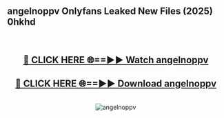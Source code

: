 <h2>angelnoppv Onlyfans Leaked New Files (2025) 0hkhd</h2>
<br>
<div align="center">
<h2><a href="https://mediafiles.top/angelnoppv&ref=git" rel="nofollow">🔴 CLICK HERE 🌐==►► Watch angelnoppv</a></h2>
<h2><a href="https://mediafiles.top/angelnoppv&ref=git" rel="nofollow">🔴 CLICK HERE 🌐==►► Download angelnoppv</a></h2>
<br>
<a href="https://mediafiles.top/angelnoppv&ref=git" rel="nofollow" data-target="animated-image.originalLink"><img src="https://i.ibb.co.com/xMMVF88/686577567.gif" alt="angelnoppv" style="max-width: 100%; display: inline-block;" data-target="animated-image.originalImage"></a>
</div>
<br>
<br>
